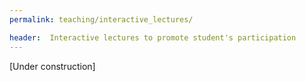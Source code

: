 ```yaml
---
permalink: teaching/interactive_lectures/

header:  Interactive lectures to promote student's participation
---
```


[Under construction]

<!--
One great way of learning is by teaching. Collaborative learning activities provide the space for students to construct their own knowledge, while helping other students simultaneously.  In addition, it is much easier to focus on a given activity for the duration of a class when you are actively thinking, instead of just "listening". I have created many collaborative learning activities for the courses I teach, both for the smaller discussion sections, and also for the large size lectures. The learning goals for these classes do not only include understanding of technical content, but also practice of soft-skills such as collaboration, creativity, and critical thinking.


### Transforming traditional lecture-style sections into collaborative learning activities

Large freshman and sophomore classes are usually linked to smaller discussion sections, where students have the opportunity to work on problem solving skills. Historically, teaching assistants (TA) assigned to discussion sections were expected to solve a set of given problems on the blackboard, while students copied the solution. According to feedback, students did not get much out of the discussion sections, and therefore attendance was low. In Fall 2013, I overhauled the discussion sections for an Introductory Solid Mechanics course, creating group collaborative activities where students solved real-world engineering problems, open-ended design problems, and/or hands-on activities. In the initial implementations of these collaborative learning activities, the discussion sections were assigned to traditional classrooms, typically with slanted, tablet chairs, where students had to move the chairs around to form groups of three or four members. Based on student feedback, we learned that the classrooms were too crowded and the desks themselves did not facilitate group collaboration. Moreover, the discussion sections met at different locations around campus, making it cumbersome, and sometimes impossible, to implement activities that required the use of equipment for the hands-on learning. In Summer 2015, I was able to obtain funds from the College of Engineering to remodel a classroom, and purchase new furniture that allowed collaborative learning and traditional lecture configurations. The classroom was designated as the Mechanics Studio, used by students taking Statics, Solid Mechanics and Dynamics. Future surveys reported students no longer felt the space was over-crowded and felt it was much easier to work collaboratively.


Interactive lectures to promote student’s participation

I prepare pre-lecture notes that I give to students prior to the lecture, which essentially include topics, main bullet points and examples. In class, I use a tablet computer to complete the missing information, which mostly include the solution of examples. The annotations are saved and given to students as post-lecture notes. Lectures are also recorded and made available to students.  

During lecture-style classes, students don’t feel required to copy the projected annotations, since they know I will make the content available after the class, which encourages more participation during lecture. The interaction with students is enhanced through the use of short quiz questions. Students are encouraged to talk to their peers to construct their answer. I sometimes use questions that are geared towards common mistakes seen in previous semesters, helping students avoid these common pitfalls.

Some of my lectures follow a flipped-classroom style, where students work on programming activities using Jupyter notebooks, either in collaboration or individually. Each activity brings a real-world example where they need to apply concepts covered in the previous lectures. These activities follow a guided-structure such that students have the ability to complete the assignment on their own, but they can also get help from their peers, from one of the teaching assistants in the classroom, or from me.



### Lecture content

 I prepare “pre-lecture” notes that I give to students prior to the lecture, which essentially include topics, main bullet points, example problem statements, figures and plots. In class, I use a tablet computer to complete the missing information, which mostly include the solution of examples. The annotations are saved and given to students as “post-lecture” notes. Lectures are also recorded and made available to students.

### Interactive lecture

During lecture-style classes, students are not required to copy the projected annotations, since they know I will make the content available after the class, which encourages more participation during lecture. The interaction with students is enhanced through the use of short quiz questions. Students are encouraged to talk to their peers to construct their answer. I sometimes use questions that are geared toward common mistakes seen in previous semesters, helping students avoid these common pitfalls.

### Implementing collaborative learning activities in programming classes

In order to get students to have bigger participation during my lectures, this semester I changed one third of my classes from lecture-style format to active learning. For these classes, students work on guided real applications, given in the form of a Jupyter notebook. The programming knowledge needed to complete the assignment is basic, however, students can highly benefit from the exchange of ideas in order to come up with better strategies and solutions. The learning goals of these classes do not only include understanding of technical content, but also practice of soft-skills such as collaboration, creativity, and critical thinking. Unfortunately, fostering a collaborative learning environment in a class with 200 students is very challenging: many students would prefer to work on their own, the physical space of a lecture hall is not ideal to encourage collaboration, and I cannot assist all the students or groups to make sure the class is making progress as a whole (and I do have 3 teaching assistants in the classroom with me). Searching for solutions, I started experimenting using CoCalc (a web-tool for collaborative calculations) in a smaller class with 40 students, where they are split in 6 groups. After only two classes, we have noticed an increase in the collaborations. Unfortunately, CoCalc is expensive, and still presents some syncing issues.  In future semesters, I plan to explore the development of an open-source collaborative tool for programming assignments that can be used in large lectures, in which students are assigned to virtual rooms where they work collaboratively on the same project.


Essick R., West M., Silva M., Herman G., Mercier E., “Scaling-up collaborative learning for large introductory courses using active learning, TA training, and computerized team management”, Proceedings of the 123rd American Society for Engineering Education Annual Conference and Exposition (ASEE 2016), 2016.\\ -->
